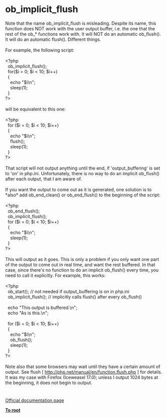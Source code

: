 # ob_implicit_flush




<div class="phpcode"><span class="html">
Note that the name ob_implicit_flush is misleading. Despite its name, this function does NOT work with the user output buffer, i.e. the one that the rest of the ob_* functions work with. It will NOT do an automatic ob_flush(). It will do an automatic flush(). Different things.<br><br>For example, the following script:<br><br><span class="default">&lt;?php<br>&#xA0; ob_implicit_flush</span><span class="keyword">();<br>&#xA0; for(</span><span class="default">$i </span><span class="keyword">= </span><span class="default">0</span><span class="keyword">; </span><span class="default">$i </span><span class="keyword">&lt; </span><span class="default">10</span><span class="keyword">; </span><span class="default">$i</span><span class="keyword">++)<br>&#xA0; {<br>&#xA0; &#xA0; echo </span><span class="string">&quot;</span><span class="default">$i</span><span class="string">\n&quot;</span><span class="keyword">;<br>&#xA0; &#xA0; </span><span class="default">sleep</span><span class="keyword">(</span><span class="default">1</span><span class="keyword">);<br>&#xA0; }<br></span><span class="default">?&gt;<br></span><br>will be equivalent to this one:<br><br><span class="default">&lt;?php<br>&#xA0; </span><span class="keyword">for (</span><span class="default">$i </span><span class="keyword">= </span><span class="default">0</span><span class="keyword">; </span><span class="default">$i </span><span class="keyword">&lt; </span><span class="default">10</span><span class="keyword">; </span><span class="default">$i</span><span class="keyword">++)<br>&#xA0; {<br>&#xA0; &#xA0; echo </span><span class="string">&quot;</span><span class="default">$i</span><span class="string">\n&quot;</span><span class="keyword">;<br>&#xA0; &#xA0; </span><span class="default">flush</span><span class="keyword">();<br>&#xA0; &#xA0; </span><span class="default">sleep</span><span class="keyword">(</span><span class="default">1</span><span class="keyword">);<br>&#xA0; }<br></span><span class="default">?&gt;<br></span><br>That script will not output anything until the end, if &apos;output_buffering&apos; is set to &apos;on&apos; in php.ini. Unfortunately, there is no way to do an implicit ob_flush() after each output, that I am aware of.<br><br>If you want the output to come out as it is generated, one solution is to *also* add ob_end_clean() or ob_end_flush() to the beginning of the script:<br><br><span class="default">&lt;?php<br>&#xA0; ob_end_flush</span><span class="keyword">();<br>&#xA0; </span><span class="default">ob_implicit_flush</span><span class="keyword">();<br>&#xA0; for (</span><span class="default">$i </span><span class="keyword">= </span><span class="default">0</span><span class="keyword">; </span><span class="default">$i </span><span class="keyword">&lt; </span><span class="default">10</span><span class="keyword">; </span><span class="default">$i</span><span class="keyword">++)<br>&#xA0; {<br>&#xA0; &#xA0; echo </span><span class="string">&quot;</span><span class="default">$i</span><span class="string">\n&quot;</span><span class="keyword">;<br>&#xA0; &#xA0; </span><span class="default">sleep</span><span class="keyword">(</span><span class="default">1</span><span class="keyword">);<br>&#xA0; }<br></span><span class="default">?&gt;<br></span><br>This will output as it goes. This is only a problem if you only want one part of the output to come out in real time, and want the rest buffered. In that case, since there&apos;s no function to do an implicit ob_flush() every time, you need to call it explicitly. For example, this works:<br><br><span class="default">&lt;?php<br>&#xA0; ob_start</span><span class="keyword">(); </span><span class="comment">// not needed if output_buffering is on in php.ini<br>&#xA0; </span><span class="default">ob_implicit_flush</span><span class="keyword">(); </span><span class="comment">// implicitly calls flush() after every ob_flush()<br><br>&#xA0; </span><span class="keyword">echo </span><span class="string">&quot;This output is buffered.\n&quot;</span><span class="keyword">;<br>&#xA0; echo </span><span class="string">&quot;As is this.\n&quot;</span><span class="keyword">;<br><br>&#xA0; for (</span><span class="default">$i </span><span class="keyword">= </span><span class="default">0</span><span class="keyword">; </span><span class="default">$i </span><span class="keyword">&lt; </span><span class="default">10</span><span class="keyword">; </span><span class="default">$i</span><span class="keyword">++)<br>&#xA0; {<br>&#xA0; &#xA0; echo </span><span class="string">&quot;</span><span class="default">$i</span><span class="string">\n&quot;</span><span class="keyword">;<br>&#xA0; &#xA0; </span><span class="default">ob_flush</span><span class="keyword">();<br>&#xA0; &#xA0; </span><span class="default">sleep</span><span class="keyword">(</span><span class="default">1</span><span class="keyword">);<br>&#xA0; }<br></span><span class="default">?&gt;<br></span><br>Note also that some browsers may wait until they have a certain amount of output. See flush [ <a href="http://php.net/manual/en/function.flush.php" rel="nofollow" target="_blank">http://php.net/manual/en/function.flush.php</a> ] for details. It was my case with Firefox (Iceweasel 17.0); unless I output 1024 bytes at the beginning, it does not begin to output.</span>
</div>
  

#

[Official documentation page](https://www.php.net/manual/en/function.ob-implicit-flush.php)

**[To root](/README.md)**